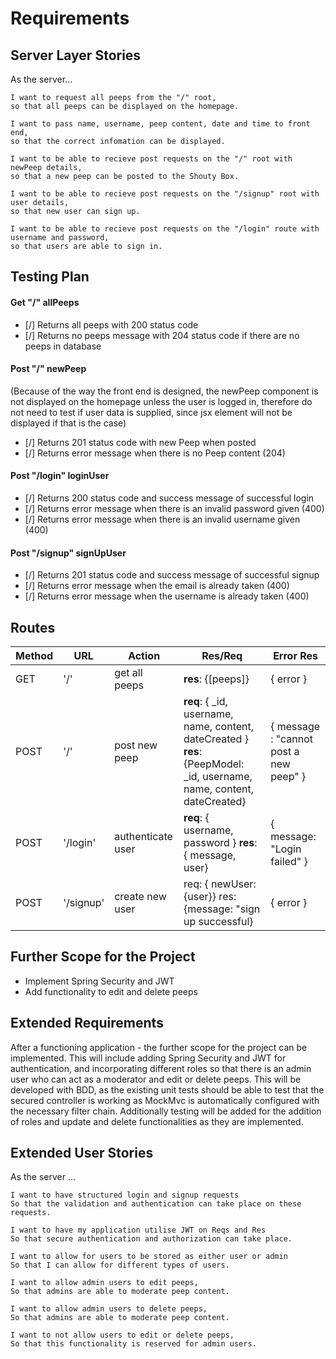 # Requirements

## Server Layer Stories
As the server...
```
I want to request all peeps from the "/" root,
so that all peeps can be displayed on the homepage.

I want to pass name, username, peep content, date and time to front end,
so that the correct infomation can be displayed.

I want to be able to recieve post requests on the "/" root with newPeep details,
so that a new peep can be posted to the Shouty Box.

I want to be able to recieve post requests on the "/signup" root with user details,
so that new user can sign up.

I want to be able to recieve post requests on the "/login" route with username and password,
so that users are able to sign in.
```

## Testing Plan
#### Get "/" allPeeps
- [/] Returns all peeps with 200 status code
- [/] Returns no peeps message with 204 status code if there are no peeps in database

#### Post "/" newPeep
(Because of the way the front end is designed, the newPeep component is not displayed on the homepage unless the user is logged in, therefore do not need to test if user data is supplied, since jsx element will not be displayed if that is the case)
- [/] Returns 201 status code with new Peep when posted
- [/] Returns error message when there is no Peep content (204)

#### Post "/login" loginUser
- [/] Returns 200 status code and success message of successful login
- [/] Returns error message when there is an invalid password given (400)
- [/] Returns error message when there is an invalid username given (400)

#### Post "/signup" signUpUser
- [/] Returns 201 status code and success message of successful signup
- [/] Returns error message when the email is already taken (400)
- [/] Returns error message when the username is already taken (400)


## Routes
| Method | URL |  Action | Res/Req | Error Res |
|--|--|--|--|--|
| GET | '/' | get all peeps | **res**: {[peeps]} | { error } |
| POST | '/' | post new peep | **req**: { _id, username, name, content, dateCreated } **res**: {PeepModel: _id, username, name, content, dateCreated} | { message : "cannot post a new peep" } |
| POST | '/login' | authenticate user | **req**: { username, password } **res**: { message, user} | { message: "Login failed" } |
| POST | '/signup' | create new user | req: { newUser: {user}} res: {message: "sign up successful}| { error } |

## Further Scope for the Project
- Implement Spring Security and JWT
- Add functionality to edit and delete peeps

## Extended Requirements
After a functioning application - the further scope for the project can be implemented. This will include adding Spring Security and JWT for authentication, and incorporating different roles so that there is an admin user who can act as a moderator and edit or delete peeps.
This will be developed with BDD, as the existing unit tests should be able to test that the secured controller is working as MockMvc is automatically configured with the necessary filter chain.
Additionally testing will be added for the addition of roles and update and delete functionalities as they are implemented.

## Extended User Stories
As the server ...
```
I want to have structured login and signup requests
So that the validation and authentication can take place on these requests.

I want to have my application utilise JWT on Reqs and Res
So that secure authentication and authorization can take place.

I want to allow for users to be stored as either user or admin
So that I can allow for different types of users.

I want to allow admin users to edit peeps,
So that admins are able to moderate peep content.

I want to allow admin users to delete peeps,
So that admins are able to moderate peep content.

I want to not allow users to edit or delete peeps,
So that this functionality is reserved for admin users.

```


